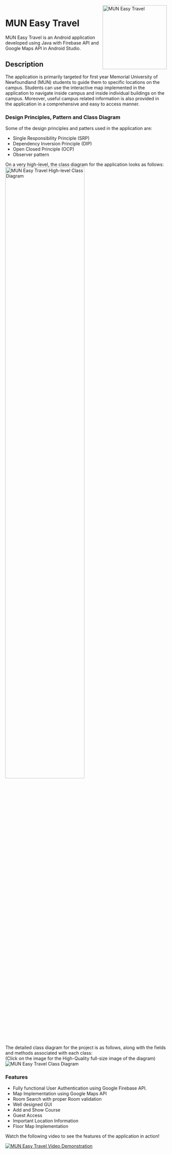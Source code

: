 <img src="https://i.imgur.com/f0dw4Ug.png" alt="MUN Easy Travel" align="right" width="200"/>

# MUN Easy Travel
MUN Easy Travel is an Android application developed using Java with Firebase API and Google Maps API in Android Studio.

## Description
The application is primarily targeted for first year Memorial University of Newfoundland (MUN) students to guide them to specific locations on the campus. Students can use the interactive map implemented in the application to navigate inside campus and inside individual buildings on the campus. Moreover, useful campus related information is also provided in the application in a comprehensive and easy to access manner.

### Design Principles, Pattern and Class Diagram
Some of the design principles and patters used in the application are:
* Single Responsibility Principle (SRP)
* Dependency Inversion Principle (DIP)
* Open Closed Principle (OCP)
* Observer pattern

On a very high-level, the class diagram for the application looks as follows:\
<img src="https://i.imgur.com/wrhFAGO.jpg" alt="MUN Easy Travel High-level Class Diagram" width="70%"/>

The detailed class diagram for the project is as follows, along with the fields and methods associated with each class:\
(Click on the image for the High-Quality full-size image of the diagram)\
<img src="https://i.imgur.com/zNOZNtf.jpg" alt="MUN Easy Travel Class Diagram" />

### Features
* Fully functional User Authentication using Google Firebase API.
* Map Implementation using Google Maps API
* Room Search with proper Room validation
* Well designed GUI
* Add and Show Course
* Guest Access
* Important Location Information
* Floor Map Implementation

Watch the following video to see the features of the application in action!

[![MUN Easy Travel Video Demonstration](https://i.imgur.com/PDX1IEr.jpg)](https://youtu.be/zNNygxGoHRk "MUN Easy Travel Video Demonstration")



